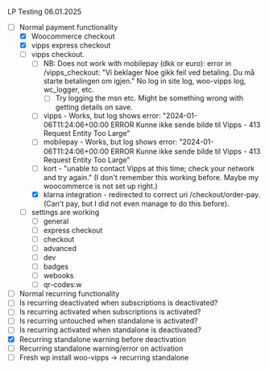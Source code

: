 LP Testing 06.01.2025
- [ ] Normal payment functionality
    - [x] Woocommerce checkout
    - [x] vipps express checkout
    - [ ] vipps checkout.
        - [ ] NB: Does not work with mobilepay (dkk or euro): error in /vipps_checkout: "Vi beklager Noe gikk feil ved betaling. Du må starte betalingen om igjen." No log in site log, woo-vipps log, wc_logger, etc. 
            - [ ] Try logging the msn etc. Might be something wrong with getting details on save.
        - [ ] vipps -  Works, but log shows error: "2024-01-06T11:24:06+00:00 ERROR Kunne ikke sende bilde til Vipps -  413 Request Entity Too Large"
        - [ ] mobilepay -  Works, but log shows error: "2024-01-06T11:24:06+00:00 ERROR Kunne ikke sende bilde til Vipps -  413 Request Entity Too Large"
        - [ ] kort - "unable to contact Vipps at this time; check your network and try again." (I don't remember this working before. Maybe my woocommerce is not set up right.)
        - [x] klarna integration - redirected to correct uri /checkout/order-pay. (Can't pay, but I did not even manage to do this before). 
    - [ ] settings are working
        - [ ] general
        - [ ] express checkout
        - [ ] checkout
        - [ ] advanced
        - [ ] dev
        - [ ] badges
        - [ ] webooks
        - [ ] qr-codes:w
- [ ] Normal recurring functionality
- [ ] Is recurring deactivated when subscriptions is deactivated?
- [ ] Is recurring activated when subscriptions is activated?
- [ ] Is recurring untouched when standalone is activated?
- [ ] Is recurring activated when standalone is deactivated?
- [x] Recurring standalone warning before deactivation
- [ ] Recurring standalone warning/error on activation
- [ ] Fresh wp install woo-vipps -> recurring standalone